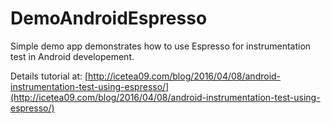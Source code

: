 # DemoAndroidEspresso
Simple demo app demonstrates how to use Espresso for instrumentation test in Android developement.

Details tutorial at: [http://icetea09.com/blog/2016/04/08/android-instrumentation-test-using-espresso/](http://icetea09.com/blog/2016/04/08/android-instrumentation-test-using-espresso/)
